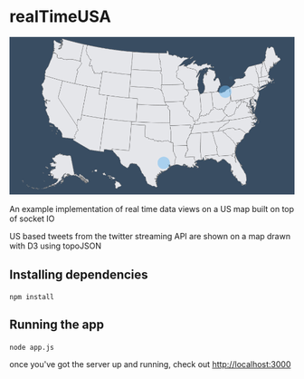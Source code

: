 # realTimeUSA
![](demo.gif)

An example implementation of real time data views on a US map built on top of socket IO

US based tweets from the twitter streaming API are shown on a map drawn with D3 using topoJSON

## Installing dependencies
`npm install`

## Running the app
`node app.js`

once you've got the server up and running, check out [http://localhost:3000](http://localhost:3000)

